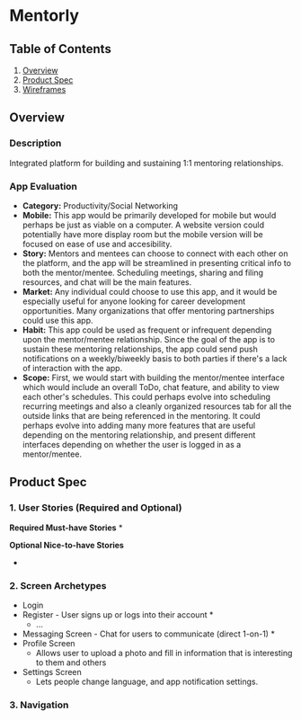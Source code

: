 # Mentorly

## Table of Contents
1. [Overview](#Overview)
1. [Product Spec](#Product-Spec)
1. [Wireframes](#Wireframes)

## Overview
### Description
Integrated platform for building and sustaining 1:1 mentoring relationships.

### App Evaluation
- **Category:** Productivity/Social Networking
- **Mobile:** This app would be primarily developed for mobile but would perhaps be just as viable on a computer. A website version could potentially have more display room but the mobile version will be focused on ease of use and accesibility.
- **Story:** Mentors and mentees can choose to connect with each other on the platform, and the app will be streamlined in presenting critical info to both the mentor/mentee. Scheduling meetings, sharing and filing resources, and chat will be the main features.
- **Market:** Any individual could choose to use this app, and it would be especially useful for anyone looking for career development opportunities. Many organizations that offer mentoring partnerships could use this app.
- **Habit:** This app could be used as frequent or infrequent depending upon the mentor/mentee relationship. Since the goal of the app is to sustain these mentoring relationships, the app could send push notifications on a weekly/biweekly basis to both parties if there's a lack of interaction with the app.
- **Scope:** First, we would start with building the mentor/mentee interface which would include an overall ToDo, chat feature, and ability to view each other's schedules. This could perhaps evolve into scheduling recurring meetings and also a cleanly organized resources tab for all the outside links that are being referenced in the mentoring. It could perhaps evolve into adding many more features that are useful depending on the mentoring relationship, and present different interfaces depending on whether the user is logged in as a mentor/mentee.

## Product Spec
### 1. User Stories (Required and Optional)

**Required Must-have Stories**
 *

**Optional Nice-to-have Stories**

*

### 2. Screen Archetypes

* Login 
* Register - User signs up or logs into their account
   * 
   * ...
* Messaging Screen - Chat for users to communicate (direct 1-on-1)
   * 
* Profile Screen 
   * Allows user to upload a photo and fill in information that is interesting to them and others
* Settings Screen
   * Lets people change language, and app notification settings.

### 3. Navigation
